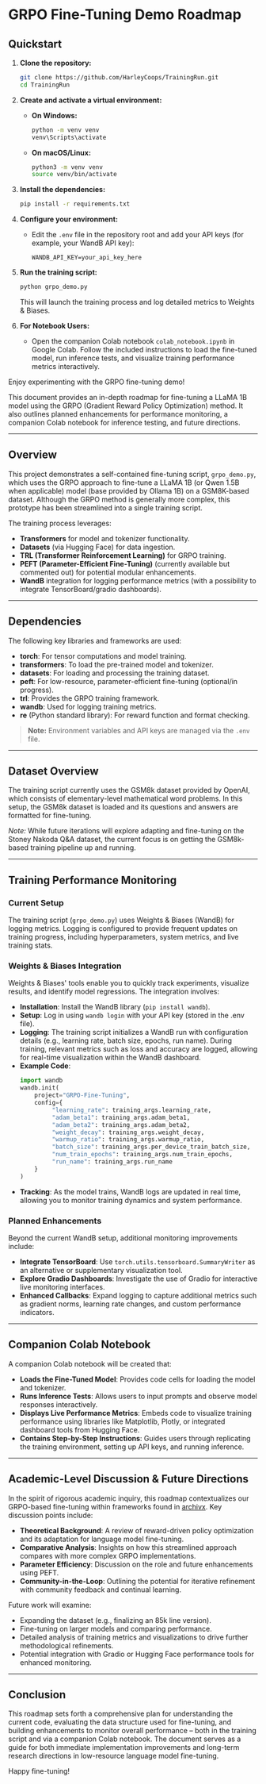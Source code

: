 # GRPO Fine-Tuning Demo Roadmap

## Quickstart

1. **Clone the repository:**
   ```bash
   git clone https://github.com/HarleyCoops/TrainingRun.git
   cd TrainingRun
   ```

2. **Create and activate a virtual environment:**
   - **On Windows:**
     ```bash
     python -m venv venv
     venv\Scripts\activate
     ```
   - **On macOS/Linux:**
     ```bash
     python3 -m venv venv
     source venv/bin/activate
     ```

3. **Install the dependencies:**
   ```bash
   pip install -r requirements.txt
   ```

4. **Configure your environment:**
   - Edit the `.env` file in the repository root and add your API keys (for example, your WandB API key):
     ```
     WANDB_API_KEY=your_api_key_here
     ```

5. **Run the training script:**
   ```bash
   python grpo_demo.py
   ```
   This will launch the training process and log detailed metrics to Weights & Biases.

6. **For Notebook Users:**
   - Open the companion Colab notebook `colab_notebook.ipynb` in Google Colab. Follow the included instructions to load the fine-tuned model, run inference tests, and visualize training performance metrics interactively.

Enjoy experimenting with the GRPO fine-tuning demo!

This document provides an in-depth roadmap for fine-tuning a LLaMA 1B model using the GRPO (Gradient Reward Policy Optimization) method. It also outlines planned enhancements for performance monitoring, a companion Colab notebook for inference testing, and future directions.

---

## Overview

This project demonstrates a self-contained fine-tuning script, `grpo_demo.py`, which uses the GRPO approach to fine-tune a LLaMA 1B (or Qwen 1.5B when applicable) model (base provided by Ollama 1B) on a GSM8K-based dataset. Although the GRPO method is generally more complex, this prototype has been streamlined into a single training script.

The training process leverages:
- **Transformers** for model and tokenizer functionality.
- **Datasets** (via Hugging Face) for data ingestion.
- **TRL (Transformer Reinforcement Learning)** for GRPO training.
- **PEFT (Parameter-Efficient Fine-Tuning)** (currently available but commented out) for potential modular enhancements.
- **WandB** integration for logging performance metrics (with a possibility to integrate TensorBoard/gradio dashboards).

---

## Dependencies

The following key libraries and frameworks are used:
- **torch**: For tensor computations and model training.
- **transformers**: To load the pre-trained model and tokenizer.
- **datasets**: For loading and processing the training dataset.
- **peft**: For low-resource, parameter-efficient fine-tuning (optional/in progress).
- **trl**: Provides the GRPO training framework.
- **wandb**: Used for logging training metrics.
- **re** (Python standard library): For reward function and format checking.

> **Note:** Environment variables and API keys are managed via the `.env` file.

---

## Dataset Overview

The training script currently uses the GSM8k dataset provided by OpenAI, which consists of elementary-level mathematical word problems. In this setup, the GSM8k dataset is loaded and its questions and answers are formatted for fine-tuning. 

*Note:* While future iterations will explore adapting and fine-tuning on the Stoney Nakoda Q&A dataset, the current focus is on getting the GSM8k-based training pipeline up and running.

---

## Training Performance Monitoring

### Current Setup
The training script (`grpo_demo.py`) uses Weights & Biases (WandB) for logging metrics. Logging is configured to provide frequent updates on training progress, including hyperparameters, system metrics, and live training stats.

### Weights & Biases Integration
Weights & Biases' tools enable you to quickly track experiments, visualize results, and identify model regressions. The integration involves:
- **Installation**: Install the WandB library (`pip install wandb`).
- **Setup**: Log in using `wandb login` with your API key (stored in the .env file).
- **Logging**: The training script initializes a WandB run with configuration details (e.g., learning rate, batch size, epochs, run name). During training, relevant metrics such as loss and accuracy are logged, allowing for real-time visualization within the WandB dashboard.
- **Example Code**:
  ```python
  import wandb
  wandb.init(
      project="GRPO-Fine-Tuning",
      config={
           "learning_rate": training_args.learning_rate,
           "adam_beta1": training_args.adam_beta1,
           "adam_beta2": training_args.adam_beta2,
           "weight_decay": training_args.weight_decay,
           "warmup_ratio": training_args.warmup_ratio,
           "batch_size": training_args.per_device_train_batch_size,
           "num_train_epochs": training_args.num_train_epochs,
           "run_name": training_args.run_name
      }
  )
  ```
- **Tracking**: As the model trains, WandB logs are updated in real time, allowing you to monitor training dynamics and system performance.

### Planned Enhancements
Beyond the current WandB setup, additional monitoring improvements include:
- **Integrate TensorBoard**: Use `torch.utils.tensorboard.SummaryWriter` as an alternative or supplementary visualization tool.
- **Explore Gradio Dashboards**: Investigate the use of Gradio for interactive live monitoring interfaces.
- **Enhanced Callbacks**: Expand logging to capture additional metrics such as gradient norms, learning rate changes, and custom performance indicators.

---

## Companion Colab Notebook

A companion Colab notebook will be created that:
- **Loads the Fine-Tuned Model**: Provides code cells for loading the model and tokenizer.
- **Runs Inference Tests**: Allows users to input prompts and observe model responses interactively.
- **Displays Live Performance Metrics**: Embeds code to visualize training performance using libraries like Matplotlib, Plotly, or integrated dashboard tools from Hugging Face.
- **Contains Step-by-Step Instructions**: Guides users through replicating the training environment, setting up API keys, and running inference.

---

## Academic-Level Discussion & Future Directions

In the spirit of rigorous academic inquiry, this roadmap contextualizes our GRPO-based fine-tuning within frameworks found in [archivx](https://archivx.org). Key discussion points include:
- **Theoretical Background**: A review of reward-driven policy optimization and its adaptation for language model fine-tuning.
- **Comparative Analysis**: Insights on how this streamlined approach compares with more complex GRPO implementations.
- **Parameter Efficiency**: Discussion on the role and future enhancements using PEFT.
- **Community-in-the-Loop**: Outlining the potential for iterative refinement with community feedback and continual learning.

Future work will examine:
- Expanding the dataset (e.g., finalizing an 85k line version).
- Fine-tuning on larger models and comparing performance.
- Detailed analysis of training metrics and visualizations to drive further methodological refinements.
- Potential integration with Gradio or Hugging Face performance tools for enhanced monitoring.

---

## Conclusion

This roadmap sets forth a comprehensive plan for understanding the current code, evaluating the data structure used for fine-tuning, and building enhancements to monitor overall performance – both in the training script and via a companion Colab notebook. The document serves as a guide for both immediate implementation improvements and long-term research directions in low-resource language model fine-tuning.

Happy fine-tuning!
